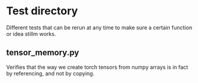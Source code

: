 # Test directory

Different tests that can be rerun at any time to make sure a certain function or idea stillm works.

## tensor_memory.py

Verifies that the way we create torch tensors from numpy arrays is in fact by referencing, and not by copying. 
